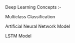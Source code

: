 Deep Learning Concepts :-

Multiclass Classification 

Artificial Neural Network Model

LSTM Model 
